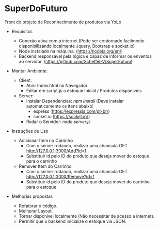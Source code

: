 # SuperDoFuturo
Front do projeto de Reconhecimento de produtos via YoLo
* Requisitos
  * Conexão ativa com a internet (Pode ser contornado facilmente disponibilizando localmente Jquery, Bootsrap e socket.io)
  * Node instalado na máquina. (https://nodejs.org/en/)
  * Backend responsável pela lógica e capaz de informar os enventos ao servidor. (https://github.com/Scheffel-V/SuperFuturo)
* Montar Ambiente:
  * Client:
    * Abrir Index.html no Navegador
    * Editar em script.js o estoque inicial / Produtos disponiveis
  * Server:
    * Instalar Dependencias: *npm install* (Deve instalar automaticamente os itens abaixo) 
      * express (https://expressjs.com/pt-br/)
      * socket.io (https://socket.io/)
    * Rodar o Servidor: *node server.js*

* Instruções de Uso
  * Adicionar Item no Carrinho
    * Com o server rodando, realizar uma chamada GET http://127.0.0.1:3000/Add?id=1
    * Substituir id pelo ID do produto que deseja mover do estoque para o carrinho
  * Remover Item do Carrinho 
    * Com o server rodando, realizar uma chamada GET http://127.0.0.1:3000/Remove?id=1
    * Substituir id pelo ID do produto que deseja mover do carrinho para o estoque.
    
* Melhorias propostas
  * Refatorar o código.
  * Melhorar Layout.
  * Tornar disponivel localmente (Não necessitar de acesso a internet).
  * Permitir que o backend inicialize o estoque via JSON.
